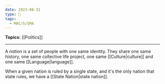 ```yaml
---
date: 2023-08-31
type: 🧠
tags:
  - MAC/5/SMA
---
```


**Topics:** [[Politics]]

---

A _nation_ is a set of people with one same identity. They share one same history, one same collective life project, one same [[Culture|culture]] and one same [[Language|language]].

When a given nation is ruled by a single state, and it's the only nation that state rules, we have a [[State Nation|state nation]].
